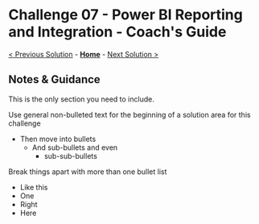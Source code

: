 # Challenge 07 - Power BI Reporting and Integration - Coach's Guide 

[< Previous Solution](./Solution-06.md) - **[Home](./README.md)** - [Next Solution >](./Solution-08.md)

## Notes & Guidance

This is the only section you need to include.

Use general non-bulleted text for the beginning of a solution area for this challenge

- Then move into bullets
  - And sub-bullets and even
    - sub-sub-bullets

Break things apart with more than one bullet list

- Like this
- One
- Right
- Here
